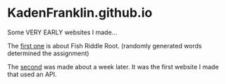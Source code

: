 # KadenFranklin.github.io

Some VERY EARLY websites I made...

The [first one](https://kadenfranklin.github.io/csci340lab1/) is about Fish Riddle Root. (randomly generated words determined the assignment)

The [second](https://kadenfranklin.github.io/csci340lab2/) was made about a week later. It was the first website I made that used an API.
